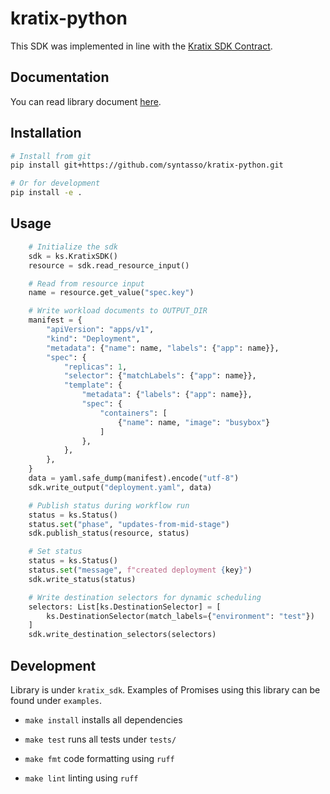 # kratix-python

This SDK was implemented in line with the [Kratix SDK Contract](https://github.com/syntasso/kratix/blob/main/sdk/contract.go).

## Documentation

You can read library document [here](https://syntasso.github.io/kratix-python).

## Installation

```bash
# Install from git
pip install git+https://github.com/syntasso/kratix-python.git

# Or for development
pip install -e .
```

## Usage

```python
    # Initialize the sdk
    sdk = ks.KratixSDK()
    resource = sdk.read_resource_input()

    # Read from resource input
    name = resource.get_value("spec.key")

    # Write workload documents to OUTPUT_DIR
    manifest = {
        "apiVersion": "apps/v1",
        "kind": "Deployment",
        "metadata": {"name": name, "labels": {"app": name}},
        "spec": {
            "replicas": 1,
            "selector": {"matchLabels": {"app": name}},
            "template": {
                "metadata": {"labels": {"app": name}},
                "spec": {
                    "containers": [
                        {"name": name, "image": "busybox"}
                    ]
                },
            },
        },
    }
    data = yaml.safe_dump(manifest).encode("utf-8")
    sdk.write_output("deployment.yaml", data)

    # Publish status during workflow run
    status = ks.Status()
    status.set("phase", "updates-from-mid-stage")
    sdk.publish_status(resource, status)

    # Set status
    status = ks.Status()
    status.set("message", f"created deployment {key}")
    sdk.write_status(status)

    # Write destination selectors for dynamic scheduling
    selectors: List[ks.DestinationSelector] = [
        ks.DestinationSelector(match_labels={"environment": "test"})
    ]
    sdk.write_destination_selectors(selectors)

```

## Development

Library is under `kratix_sdk`. Examples of Promises using this library can be found under `examples`.

* `make install` installs all dependencies

* `make test` runs all tests under `tests/`

* `make fmt` code formatting using `ruff`

* `make lint` linting using `ruff`
